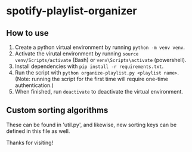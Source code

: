 # spotify-playlist-organizer

## How to use
1. Create a python virtual environment by running `python -m venv venv`.
2. Activate the virutal environment by running `source venv/Scripts/activate` (Bash) or `venv\Scripts\activate` (powershell).
3. Install dependencies with `pip install -r requirements.txt`.
4. Run the script with `python organize-playlist.py <playlist name>`. (Note: running the script for the first time will require one-time authentication.)
5. When finished, run `deactivate` to deactivate the virtual environment.

## Custom sorting algorithms
These can be found in 'util.py', and likewise, new sorting keys can be defined in this file as well.


Thanks for visiting!

